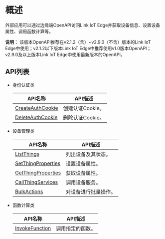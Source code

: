 # 概述

外部应用可以通过边缘端OpenAPI访问Link IoT Edge并获取设备信息、设置设备属性、调用函数计算等。

**说明：** 该版本OpenAPI推荐在v2.1.2（含）~v2.9.0（不含）版本的Link IoT Edge中使用；v2.1.2以下版本Link IoT Edge中推荐使用v1.0版本OpenAPI；v2.9.0及以上版本Link IoT Edge中使用最新版本的OpenAPI。

## API列表

-   身份认证类

    |API名称|API描述|
    |-----|-----|
    |[CreateAuthCookie](/cn.zh-CN/边缘端开发指南/边缘端OpenAPI/v2.0版本/CreateAuthCookie.md)|创建认证Cookie。|
    |[DeleteAuthCookie](/cn.zh-CN/边缘端开发指南/边缘端OpenAPI/v2.0版本/DeleteAuthCookie.md)|删除认证Cookie。|

-   设备管理类

    |API名称|API描述|
    |-----|-----|
    |[ListThings](/cn.zh-CN/边缘端开发指南/边缘端OpenAPI/v2.0版本/ListThings.md)|列出设备及其状态。|
    |[SetThingProperties](/cn.zh-CN/边缘端开发指南/边缘端OpenAPI/v2.0版本/SetThingProperties.md)|设置设备属性。|
    |[GetThingProperties](/cn.zh-CN/边缘端开发指南/边缘端OpenAPI/v2.0版本/GetThingProperties.md)|获取设备属性。|
    |[CallThingServices](/cn.zh-CN/边缘端开发指南/边缘端OpenAPI/v2.0版本/CallThingServices.md)|调用设备服务。|
    |[BulkActions](/cn.zh-CN/边缘端开发指南/边缘端OpenAPI/v2.0版本/BulkActions.md)|对设备进行批量操作。|

-   函数计算类

    |API名称|API描述|
    |-----|-----|
    |[InvokeFunction](/cn.zh-CN/边缘端开发指南/边缘端OpenAPI/v2.0版本/InvokeFunction.md)|调用指定的函数。|



